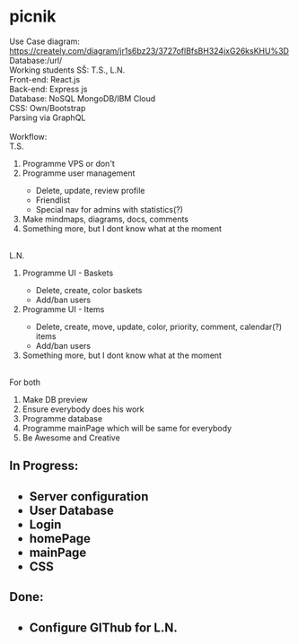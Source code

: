# picnik
Use Case diagram: https://creately.com/diagram/jr1s6bz23/3727oflBfsBH324jxG26ksKHU%3D
Database:/url/
<br>Working students SŠ: T.S., L.N.
<br>Front-end: React.js
<br>Back-end: Express js
<br>Database: NoSQL MongoDB/IBM Cloud
<br>CSS: Own/Bootstrap
<br>Parsing via GraphQL
<br><br>Workflow:
<br>T.S.
<ol>
    <li>Programme VPS or don't</li>
    <li>Programme user management</li>
            <ul>
            <li>Delete, update, review profile</li>    
            <li>Friendlist</li>
            <li>Special nav for admins with statistics(?)</li>
            </ul>
    <li>Make mindmaps, diagrams, docs, comments</li>
    <li>Something more, but I dont know what at the moment</li>
</ol>
<br>L.N.
<ol>
    <li>Programme UI - Baskets</li>
            <ul>
            <li>Delete, create, color baskets</li>    
            <li>Add/ban users</li>
            </ul>
    <li>Programme UI - Items</li>
            <ul>
            <li>Delete, create, move, update, color, priority, comment, calendar(?) items</li>    
            <li>Add/ban users</li>
            </ul>
    <li>Something more, but I dont know what at the moment</li>
</ol>
<br>For both
<ol>
    <li>Make DB preview</li>
    <li>Ensure everybody does his work</li>
    <li>Programme database</li>
    <li>Programme mainPage which will be same for everybody</li>
    <li>Be Awesome and Creative</li>
</ol>

<h2>In Progress:<h2>
<ul>
  <li>Server configuration</li>
  <li>User Database</li>
  <li>Login</li>
  <li>homePage</li>
  <li>mainPage</li>
  <li>CSS</li>
</ul>

<h2>Done:<h2>
<ul>
    <li>Configure GIThub for L.N.</li>
</ul>
